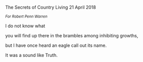 The Secrets of Country Living
21 April 2018

<small>*For Robert Penn Warren*</small>

I do not know
what

you will find up there
in the brambles
among inhibiting growths,

but I have once 
heard an eagle call out its name.

It was a sound like Truth.
